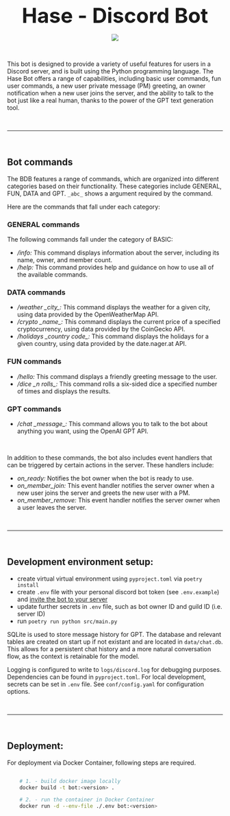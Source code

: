 <p align="center"> <font size="8"> <b> Hase - Discord Bot </b> </font> </p>

<p align="center">
<a href="https://github.com/danczw/hase_discbot/actions"><img src="https://github.com/danczw/hase_discbot/workflows/Docker/badge.svg"></a>
</p>

<br>

This bot is designed to provide a variety of useful features for users in a Discord server, and is built using the Python programming language. The Hase Bot offers a range of capabilities, including basic user commands, fun user commands, a new user private message (PM) greeting, an owner notification when a new user joins the server, and the ability to talk to the bot just like a real human, thanks to the power of the GPT text generation tool.

<br>

------------

<br>

## Bot commands

The BDB features a range of commands, which are organized into different categories based on their functionality. These categories include GENERAL, FUN, DATA and GPT. `_abc_` shows a argument required by the command.

Here are the commands that fall under each category:

### GENERAL commands

The following commands fall under the category of BASIC:

- */info:* This command displays information about the server, including its name, owner, and member count.
- */help:* This command provides help and guidance on how to use all of the available commands.

### DATA commands
- */weather \_city\_:* This command displays the weather for a given city, using data provided by the OpenWeatherMap API.
- */crypto \_name\_:* This command displays the current price of a specified cryptocurrency, using data provided by the CoinGecko API.
- */holidays \_country code\_:* This command displays the holidays for a given country, using data provided by the date.nager.at API.

### FUN commands
- */hello:* This command displays a friendly greeting message to the user.
- */dice \_n rolls\_:* This command rolls a six-sided dice a specified number of times and displays the results.

### GPT commands
- */chat \_message\_:* This command allows you to talk to the bot about anything you want, using the OpenAI GPT API. 

<br>

In addition to these commands, the bot also includes event handlers that can be triggered by certain actions in the server. These handlers include:

- *on_ready:* Notifies the bot owner when the bot is ready to use.
- *on_member_join:* This event handler notifies the server owner when a new user joins the server and greets the new user with a PM.
- *on_member_remove:* This event handler notifies the server owner when a user leaves the server.

<br>

------------

<br>

## Development environment setup:

- create virtual virtual environment using `pyproject.toml` via `poetry install`
- create `.env` file with your personal discord bot token (see `.env.example`) and [invite the bot to your server](https://discordpy.readthedocs.io/en/stable/discord.html)
- update further secrets in `.env` file, such as bot owner ID and guild ID (i.e. server ID)
- run `poetry run python src/main.py`

SQLite is used to store message history for GPT. The database and relevant tables are created on start up if not existant and are located in `data/chat.db`. This allows for a persistent chat history and a more natural conversation flow, as the context is retainable for the model.

Logging is configured to write to `logs/discord.log` for debugging purposes. Dependencies can be found in `pyproject.toml`. For local development, secrets can be set in `.env` file. See `conf/config.yaml` for configuration options.

<br>

------------

<br>

## Deployment:

For deployment via Docker Container, following steps are required.

```bash

    # 1. - build docker image locally
    docker build -t bot:<version> .

    # 2. - run the container in Docker Container
    docker run -d --env-file ./.env bot:<version>

```